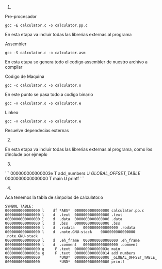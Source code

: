 1.

Pre-procesador

``` gcc -E calculator.c -o calculator.pp.c ```

En esta etapa va incluir todas las librerias externas al programa

Assembler

``` gcc -S calculator.c -o calculator.asm ```

En esta etapa se genera todo el codigo assembler de nuestro archivo a compilar

Codigo de Maquina

``` gcc -c calculator.c -o calculator.o ```

En este punto se pasa todo a codigo binario

``` gcc -v calculator.o -o calculator.e ```

Linkeo

``` gcc -v calculator.o -o calculator.e ```

Resuelve dependecias externas

2. 

En esta etapa va incluir todas las librerias externas al programa, como los #include por ejmeplo

3.


´´´  000000000000003e T add_numbers
                 U _GLOBAL_OFFSET_TABLE_
0000000000000000 T main
                 U printf ´´´

4.

Aca tenemos la tabla de simpolos  de calculator.o

```
SYMBOL TABLE:
0000000000000000 l    df *ABS*	0000000000000000 calculator.pp.c
0000000000000000 l    d  .text	0000000000000000 .text
0000000000000000 l    d  .data	0000000000000000 .data
0000000000000000 l    d  .bss	0000000000000000 .bss
0000000000000000 l    d  .rodata	0000000000000000 .rodata
0000000000000000 l    d  .note.GNU-stack	0000000000000000 .note.GNU-stack
0000000000000000 l    d  .eh_frame	0000000000000000 .eh_frame
0000000000000000 l    d  .comment	0000000000000000 .comment
0000000000000000 g     F .text	000000000000003e main
000000000000003e g     F .text	0000000000000014 add_numbers
0000000000000000         *UND*	0000000000000000 _GLOBAL_OFFSET_TABLE_
0000000000000000         *UND*	0000000000000000 printf

```



